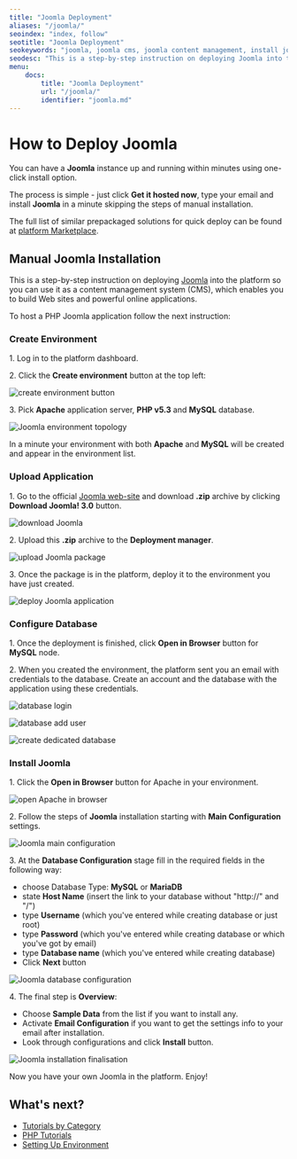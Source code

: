 ```yaml
---
title: "Joomla Deployment"
aliases: "/joomla/"
seoindex: "index, follow"
seotitle: "Joomla Deployment"
seokeywords: "joomla, joomla cms, joomla content management, install joomla, joomla deployment, joomla hosting, php joomla, joomla tutorial, joomla guide, joomla paas"
seodesc: "This is a step-by-step instruction on deploying Joomla into the platform so that you can use it as a content management system (CMS)."
menu: 
    docs:
        title: "Joomla Deployment"
        url: "/joomla/"
        identifier: "joomla.md"
---
```


# How to Deploy Joomla

You can have a **Joomla** instance up and running within minutes using one-click install option.

<div data-app="joomla" data-width="280" data-theme="modern" data-text="Get it hosted now!" data-tx-empty="Type your email and click the button" data-tx-invalid-email="Invalid email, please check the spelling" data-tx-error="An error has occurred, please try again later" data-tx-success="Check your email" class="je-app">
</div>

The process is simple - just click **Get it hosted now**, type your email and install **Joomla** in a minute skipping the steps of manual installation.

The full list of similar prepackaged solutions for quick deploy can be found at [platform Marketplace](https://www.virtuozzo.com/application-platform/marketplace/).


## Manual Joomla Installation

This is a step-by-step instruction on deploying [Joomla](https://www.joomla.org/) into the platform so you can use it as a content management system (CMS), which enables you to build Web sites and powerful online applications.

To host a PHP Joomla application follow the next instruction:

### Create Environment

1\. Log in to the platform dashboard.

2\. Click the **Create environment** button at the top left:

![create environment button](01-create-environment-button.png)

3\. Pick **Apache** application server, **PHP v5.3** and **MySQL** database.

![Joomla environment topology](02-joomla-environment-topology.png)

In a minute your environment with both **Apache** and **MySQL** will be created and appear in the environment list.

### Upload Application

1\. Go to the official [Joomla web-site](https://downloads.joomla.org/) and download **.zip** archive by clicking **Download Joomla! 3.0** button.

![download Joomla](03-download-joomla.png)

2\. Upload this **.zip** archive to the **Deployment manager**.

![upload Joomla package](04-upload-joomla-package.jpg)

3\. Once the package is in the platform, deploy it to the environment you have just created.

![deploy Joomla application](05-deploy-joomla-application.png)

### Configure Database

1\. Once the deployment is finished, click **Open in Browser** button for **MySQL** node.

2\. When you created the environment, the platform sent you an email with credentials to the database. Create an account and the database with the application using these credentials.

![database login](06-database-login.jpg)

![database add user](07-database-add-user.jpg)

![create dedicated database](08-create-dedicated-database.png)

### Install Joomla

1\. Click the **Open in Browser** button for Apache in your environment.

![open Apache in browser](09-open-apache-in-browser.png)

2\. Follow the steps of **Joomla** installation starting with **Main Configuration** settings.

![Joomla main configuration](10-joomla-main-configuration.png)

3\. At the **Database Configuration** stage fill in the required fields in the following way:

* choose Database Type: **MySQL** or **MariaDB**
* state **Host Name** (insert the link to your database without "http://" and "/")
* type **Username** (which you've entered while creating database or just root)
* type **Password** (which you've entered while creating database or which you've got by email)
* type **Database name** (which you've entered while creating database)
* Click **Next** button

![Joomla database configuration](11-joomla-database-configuration.png)

4\. The final step is **Overview**:

* Choose **Sample Data** from the list if you want to install any.
* Activate **Email Configuration** if you want to get the settings info to your email after installation.
* Look through configurations and click **Install** button.

![Joomla installation finalisation](12-joomla-installation-finalisation.png)

Now you have your own Joomla in the platform. Enjoy!


## What's next?

* [Tutorials by Category](/tutorials-by-category/)
* [PHP Tutorials](/php-tutorials/)
* [Setting Up Environment](/setting-up-environment/)


<script>
    (function(d, s, id) {
        var js, fjs = d.getElementsByTagName(s)[0];
        if (d.getElementById(id)) return;
        js = d.createElement(s); js.id = id;
        js.async = true;
        js.src = "//go.jelastic.com/widgets.js";
        fjs.parentNode.insertBefore(js, fjs);
    }(document, 'script', 'jelastic-jssdk'));
</script>
